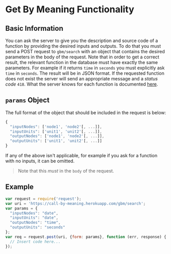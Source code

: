 # Get By Meaning Functionality

## Basic Information

You can ask the server to give you the description and source code of a function by providing the desired inputs and outputs. To do that you must send a POST request to `gbm/search` with an object that contains the desired parameters in the body of the request. Note that in order to get a correct result, the relevant function in the database must have exactly the same parameters. For example if it returns `time` in `seconds` you must explicitly ask `time` in `seconds`. The result will be in JSON format. If the requested function does not exist the server will send an appropriate message and a *status code* `418`. What the server knows for each function is documented [here](../MODELS.md).

## `params` Object

The full format of the object that should be included in the request is below:

``` javascript
{
  "inputNodes": ['node1', 'node2'[, ...]],
  "inputUnits": ['unit1', 'unit2'[, ...]],
  "outputNodes": ['node1', 'node2'[, ...]],
  "outputUnits": ['unit1', 'unit2'[, ...]]
}
```

If any of the above isn't applicable, for example if you ask for a function with no inputs, it can be omitted.

>Note that this *must* in the `body` of the request.

## Example

``` javascript
var request = require('request');
var uri = 'https://call-by-meaning.herokuapp.com/gbm/search';
var params = {
  "inputNodes": "date",
  "inputUnits": "date",
  "outputNodes": "time",
  "outputUnits": "seconds"
};
var req = request.post(uri, {form: params}, function (err, response) {
  // Insert code here...
});
```